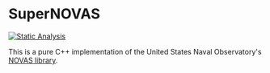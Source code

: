 # SuperNOVAS

[![Static Analysis](https://github.com/brobeson/supernovas/actions/workflows/static_analysis.yaml/badge.svg)](https://github.com/brobeson/supernovas/actions/workflows/static_analysis.yaml)

This is a pure C++ implementation of the United States Naval Observatory's
[NOVAS library](https://aa.usno.navy.mil/software/novas_info).
